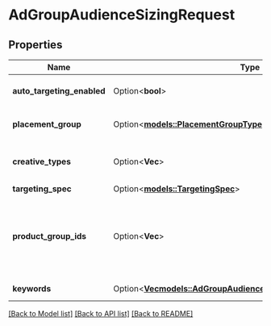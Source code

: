 # AdGroupAudienceSizingRequest

## Properties

Name | Type | Description | Notes
------------ | ------------- | ------------- | -------------
**auto_targeting_enabled** | Option<**bool**> | Enable auto-targeting for ad group. Also known as <a href=\"https://help.pinterest.com/en/business/article/expanded-targeting\" target=\"_blank\">\"expanded targeting\"</a>. | [optional][default to true]
**placement_group** | Option<[**models::PlacementGroupType**](PlacementGroupType.md)> | <a href=\"/docs/redoc/#section/Placement-group\">Placement group</a>. | [optional][default to All]
**creative_types** | Option<**Vec<String>**> | Pin creative types filter. </p><strong>Note:</strong> SHOP_THE_PIN has been deprecated. Please use COLLECTION instead. | [optional]
**targeting_spec** | Option<[**models::TargetingSpec**](TargetingSpec.md)> |  | [optional]
**product_group_ids** | Option<**Vec<String>**> | Targeted product group IDs. </p><strong>Note:</strong> This can only be combined with shopping/catalog sales campaigns. For more information, <a href=\"https://help.pinterest.com/en/business/article/shopping-ads#section-14571\" target=\"_blank\">click here</a>. SHOPPING_RETARGETING must be included in targeting_spec object or this field will be ignored. | [optional]
**keywords** | Option<[**Vec<models::AdGroupAudienceSizingRequestKeywordsInner>**](AdGroupAudienceSizingRequest_keywords_inner.md)> | Array of keyword objects. If the keywords field is missing, all keywords will be targeted. | [optional]

[[Back to Model list]](../README.md#documentation-for-models) [[Back to API list]](../README.md#documentation-for-api-endpoints) [[Back to README]](../README.md)


